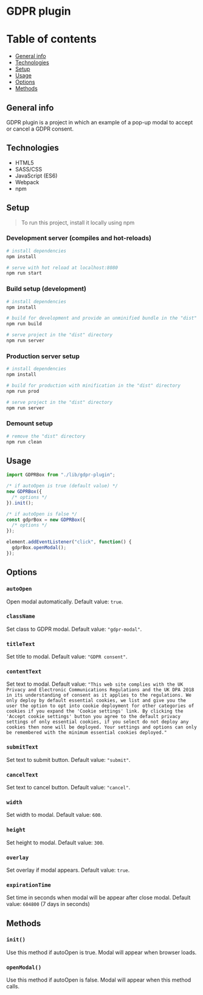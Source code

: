 # GDPR plugin

# Table of contents
* [General info](#general-info)
* [Technologies](#technologies)
* [Setup](#setup)
* [Usage](#usage)
* [Options](#options)
* [Methods](#Methods)

## General info

GDPR plugin is a project in which an example of a pop-up modal to accept or cancel a GDPR consent.

## Technologies

* HTML5
* SASS/CSS
* JavaScript (ES6)
* Webpack
* npm

## Setup

> To run this project, install it locally using npm

### Development server (compiles and hot-reloads)

```bash
# install dependencies
npm install

# serve with hot reload at localhost:8080
npm run start
```

### Build setup (development)

```bash
# install dependencies
npm install

# build for development and provide an unminified bundle in the "dist" directory
npm run build

# serve project in the "dist" directory
npm run server
```

### Production server setup

```bash
# install dependencies
npm install

# build for production with minification in the "dist" directory
npm run prod

# serve project in the "dist" directory
npm run server
```

### Demount setup

```bash
# remove the "dist" directory
npm run clean
```

## Usage

```javascript
import GDPRBox from "./lib/gdpr-plugin";

/* if autoOpen is true (default value) */
new GDPRBox({
  /* options */
}).init();

/* if autoOpen is false */
const gdprBox = new GDPRBox({
  /* options */
});

element.addEventListener("click", function() {
  gdprBox.openModal();
});
```

## Options

### `autoOpen`

Open modal automatically. Default value: `true`.

### `className`

Set class to GDPR modal. Default value: `"gdpr-modal"`.

### `titleText`

Set title to modal. Default value: `"GDPR consent"`.

### `contentText`

Set text to modal. Default value:
`"This web site complies with the UK Privacy and Electronic Communications Regulations and the UK DPA 2018 in its understanding of consent as it applies to the regulations. We only deploy by default essential cookies, we list and give you the user the option to opt into cookie deployment for other categories of cookies if you expand the 'Cookie settings' link. By clicking the 'Accept cookie settings' button you agree to the default privacy settings of only essential cookies, if you select do not deploy any cookies then none will be deployed. Your settings and options can only be remembered with the minimum essential cookies deployed."`

### `submitText`

Set text to submit button. Default value: `"submit"`.

### `cancelText`

Set text to cancel button. Default value: `"cancel"`.

### `width`

Set width to modal. Default value: `600`.

### `height`

Set height to modal. Default value: `300`.

### `overlay`

Set overlay if modal appears. Default value: `true`.

### `expirationTime`

Set time in seconds when modal will be appear after close modal. Default value: `604800` (7 days in seconds)

## Methods

### `init()`

Use this method if autoOpen is true. Modal will appear when browser loads.

### `openModal()`

Use this method if autoOpen is false. Modal will appear when this method calls.
